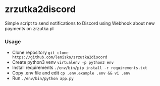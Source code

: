 # zrzutka2discord

Simple script to send notifications to Discord using Webhook about new payments on zrzutka.pl

### Usage

- Clone repository `git clone https://github.com/lenisko/zrzutka2discord`
- Create python3 venv `virtualenv -p python3 env`
- Install requirements `./env/bin/pip install -r requirements.txt`
- Copy .env file and edit `cp .env.example .env && vi .env`
- Run `./env/bin/python app.py`
